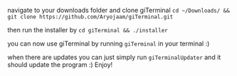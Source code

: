navigate to your downloads folder and clone giTerminal
`cd ~/Downloads/ && git clone https://github.com/Aryojaam/giTerminal.git`

then run the installer by
`cd giTerminal && ./installer`

you can now use giTerminal by running `giTerminal` in your terminal :)

when there are updates you can just simply run `giTerminalUpdater` and it should update the program :) Enjoy!
